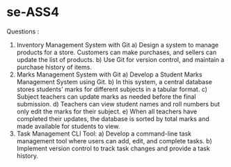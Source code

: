 # se-ASS4

Questions : 

1. Inventory Management System with Git
a) Design a system to manage products for a store. Customers can make purchases, and
sellers can update the list of products.
b) Use Git for version control, and maintain a purchase history of items.
2. Marks Management System with Git
a) Develop a Student Marks Management System using Git.
b) In this system, a central database stores students&#39; marks for different subjects in a tabular
format.
c) Subject teachers can update marks as needed before the final submission.
d) Teachers can view student names and roll numbers but only edit the marks for their
subject.
e) When all teachers have completed their updates, the database is sorted by total marks and
made available for students to view.
3. Task Management CLI Tool:
a) Develop a command-line task management tool where users can add, edit, and complete
tasks.
b) Implement version control to track task changes and provide a task history.
